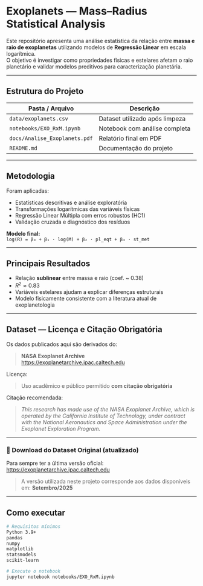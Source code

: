 # Exoplanets — Mass–Radius Statistical Analysis

Este repositório apresenta uma análise estatística da relação entre **massa e raio de exoplanetas** utilizando modelos de **Regressão Linear** em escala logarítmica.  
O objetivo é investigar como propriedades físicas e estelares afetam o raio planetário e validar modelos preditivos para caracterização planetária.

---

## Estrutura do Projeto

| Pasta / Arquivo | Descrição |
|----------------|-----------|
| `data/exoplanets.csv` | Dataset utilizado após limpeza |
| `notebooks/EXO_RxM.ipynb` | Notebook com análise completa |
| `docs/Analise_Exoplanets.pdf` | Relatório final em PDF |
| `README.md` | Documentação do projeto |

---

## Metodologia

Foram aplicadas:

- Estatísticas descritivas e análise exploratória
- Transformações logarítmicas das variáveis físicas
- Regressão Linear Múltipla com erros robustos (HC1)
- Validação cruzada e diagnóstico dos resíduos

**Modelo final:**  
`log(R) = β₀ + β₁ · log(M) + β₂ · pl_eqt + β₃ · st_met`

---

## Principais Resultados

- Relação **sublinear** entre massa e raio (coef. ~ 0.38)
- $R^2 \approx 0.83$
- Variáveis estelares ajudam a explicar diferenças estruturais
- Modelo fisicamente consistente com a literatura atual de exoplanetologia

---

## Dataset — Licença e Citação Obrigatória

Os dados publicados aqui são derivados do:

> **NASA Exoplanet Archive**  
> https://exoplanetarchive.ipac.caltech.edu

Licença:
> Uso acadêmico e público permitido **com citação obrigatória** 

Citação recomendada:

> *This research has made use of the NASA Exoplanet Archive, which is operated by the California Institute of Technology, under contract with
> the National Aeronautics and Space Administration under the Exoplanet Exploration Program.*

---

### 🔗 Download do Dataset Original (atualizado)

Para sempre ter a última versão oficial:  
https://exoplanetarchive.ipac.caltech.edu

> A versão utilizada neste projeto corresponde aos dados disponíveis em: **Setembro/2025**

---

## Como executar

```bash
# Requisitos mínimos
Python 3.9+
pandas
numpy
matplotlib
statsmodels
scikit-learn

# Execute o notebook
jupyter notebook notebooks/EXO_RxM.ipynb
